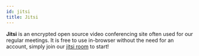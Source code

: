 ```yaml
---
id: jitsi
title: Jitsi
---
```


**Jitsi** is an encrypted open source video conferencing site often used for
our regular meetings. It is free to use in-browser without the need
for an account, simply join our [jitsi room](https://meet.jit.si/glia) to start!